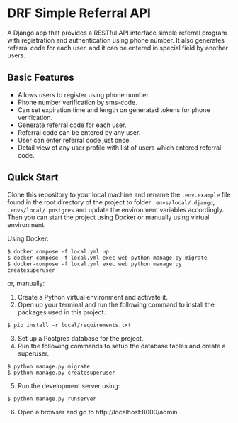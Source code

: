 # DRF Simple Referral API

A Django app that provides a RESTful API interface simple referral program with registration 
and authentication using phone number.
It also generates referral code for each user, and it can be entered in special field by another users.

## Basic Features

- Allows users to register using phone number.
- Phone number verification by sms-code.
- Can set expiration time and length on generated tokens for phone verification.
- Generate referral code for each user.
- Referral code can be entered by any user.
- User can enter referral code just once.
- Detail view of any user profile with list of users which entered referral code.

## Quick Start

Clone this repository to your local machine and rename the `.env.example` file found in the root directory of the project to folder `.envs/local/.django`, `.envs/local/.postgres` and update the environment variables accordingly. Then you can start the project using Docker or manually using virtual environment.

Using Docker:

```
$ docker compose -f local.yml up
$ docker-compose -f local.yml exec web python manage.py migrate 
$ docker-compose -f local.yml exec web python manage.py createsuperuser
```

or, manually:

1. Create a Python virtual environment and activate it.
2. Open up your terminal and run the following command to install the packages used in this project.

```
$ pip install -r local/requirements.txt
```

3. Set up a Postgres database for the project.
4. Run the following commands to setup the database tables and create a superuser.

```
$ python manage.py migrate
$ python manage.py createsuperuser
```

5. Run the development server using:

```
$ python manage.py runserver
```

6. Open a browser and go to http://localhost:8000/admin

